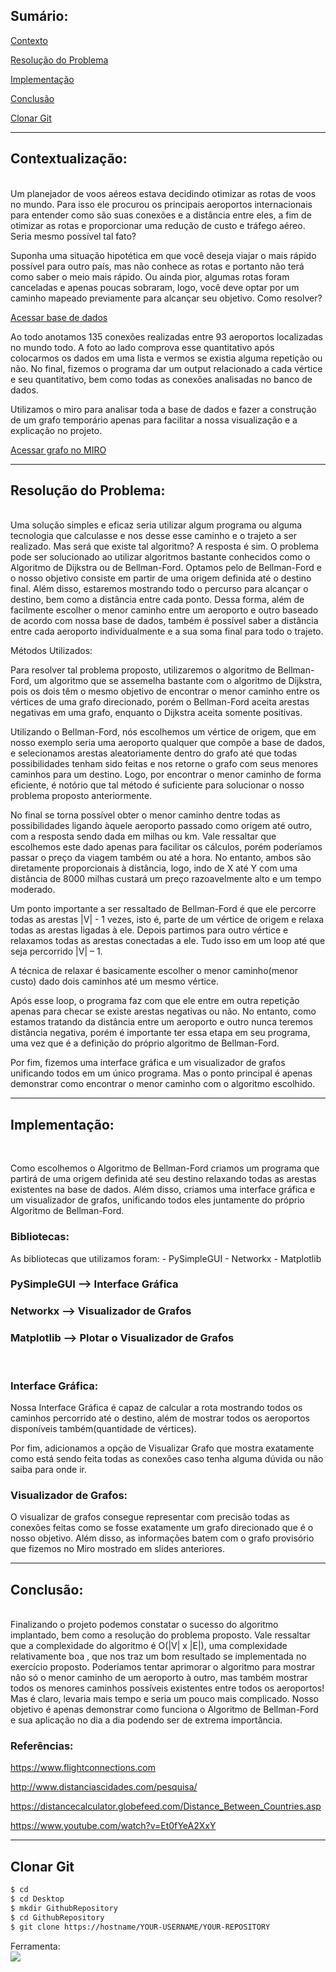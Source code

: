 
## Sumário:

[Contexto](#contextualização) 

[Resolução do Problema](#resolução-do-problema)

[Implementação](#implementação)

[Conclusão](#conclusão)

[Clonar Git](#clonar-git)

____

## Contextualização:
<br>
Um planejador de voos aéreos estava decidindo otimizar as rotas de voos no mundo. Para isso ele procurou os principais aeroportos internacionais para entender como são suas conexões e a distância entre eles, a fim de otimizar as rotas e proporcionar uma redução de custo e tráfego aéreo. Seria mesmo possível tal fato?

Suponha uma situação hipotética em que você deseja viajar o mais rápido possível para outro país, mas não conhece as rotas e portanto não terá como saber o meio mais rápido. Ou ainda pior, algumas rotas foram canceladas e apenas poucas sobraram, logo, você deve optar por um caminho mapeado previamente para alcançar seu objetivo. Como resolver?

[Acessar base de dados](https://drive.google.com/file/d/1V86ZiVePa0FSoB-TZ38AkVKpghoIvRgv/view)

Ao todo anotamos 135 conexões realizadas entre 93 aeroportos localizadas no mundo todo.
A foto ao lado comprova esse quantitativo após colocarmos os dados em uma lista e vermos se existia alguma repetição ou não. 
No final, fizemos o programa dar um output relacionado a cada vértice e seu quantitativo, bem como todas as conexões analisadas no banco de dados.

Utilizamos o miro para analisar toda a base de dados e fazer a construção de um grafo temporário apenas para facilitar a nossa visualização e a explicação no projeto.

[Acessar grafo no MIRO](https://miro.com/app/board/uXjVO80ehqk=/)

______
## Resolução do Problema: 
<br>
Uma solução simples e eficaz seria utilizar algum programa ou alguma tecnologia que calculasse e nos desse esse caminho e o trajeto a ser realizado. Mas será que existe tal algoritmo?
A resposta é sim. O problema pode ser solucionado ao utilizar algoritmos bastante conhecidos como o Algoritmo de Dijkstra ou de Bellman-Ford. Optamos pelo de Bellman-Ford e o nosso objetivo consiste em partir de uma origem definida até o destino final. Além disso, estaremos mostrando todo o percurso para alcançar o destino, bem como a distância entre cada ponto.
Dessa forma, além de facilmente escolher o menor caminho entre um aeroporto e outro baseado de acordo com nossa base de dados, também é possível saber a distância entre cada aeroporto individualmente e a sua soma final para todo o trajeto.

Métodos Utilizados:

Para resolver tal problema proposto, utilizaremos o algoritmo de Bellman-Ford, um algoritmo que se assemelha bastante com o algoritmo de Dijkstra, pois os dois têm o mesmo objetivo de encontrar o menor caminho entre os vértices de uma grafo direcionado, porém o Bellman-Ford aceita arestas negativas em uma grafo, enquanto o Dijkstra aceita somente positivas. 

Utilizando o Bellman-Ford, nós escolhemos um vértice de origem, que em nosso exemplo seria uma aeroporto qualquer que compõe a base de dados,  e selecionamos arestas aleatoriamente dentro do grafo até que todas possibilidades tenham sido feitas e nos retorne o grafo com seus menores caminhos para um destino. Logo, por encontrar o menor caminho de forma eficiente, é notório que tal método é suficiente para solucionar o nosso problema proposto anteriormente. 

No final se torna possível obter o menor caminho dentre todas as possibilidades ligando àquele aeroporto passado como origem até outro, com a resposta sendo dada em milhas ou km. Vale ressaltar que escolhemos este dado apenas para facilitar os cálculos, porém poderíamos passar o preço da viagem também ou até a hora. No entanto, ambos são diretamente proporcionais à distância, logo, indo de X até Y com uma distância de 8000 milhas custará um preço razoavelmente alto e um tempo moderado.

Um ponto importante a ser ressaltado de Bellman-Ford é que ele percorre todas as arestas |V| - 1 vezes, isto é, parte de um vértice de origem e relaxa todas as arestas ligadas à ele. Depois partimos para outro vértice e relaxamos todas as arestas conectadas a ele. Tudo isso em um loop até que seja percorrido |V| – 1. 

A técnica de relaxar é basicamente escolher o menor caminho(menor custo) dado dois caminhos até um mesmo vértice. 

Após esse loop, o programa faz com que ele entre em outra repetição apenas para checar se existe arestas negativas ou não. No entanto, como estamos tratando da distância entre um aeroporto e outro nunca teremos distância negativa, porém é importante ter essa etapa em seu programa, uma vez que é a definição do próprio algoritmo de Bellman-Ford.

Por fim, fizemos uma interface gráfica e um visualizador de grafos unificando todos em um único programa. Mas o ponto principal é apenas demonstrar como encontrar o menor caminho com o algoritmo escolhido.

____

## Implementação:
<br>

Como escolhemos o Algoritmo de Bellman-Ford criamos um programa que partirá de uma origem definida até seu destino relaxando todas as arestas existentes na base de dados. Além disso, criamos uma interface gráfica e um visualizador de grafos, unificando todos eles juntamente do próprio Algoritmo de Bellman-Ford.

### Bibliotecas:

As bibliotecas que utilizamos foram:
	- PySimpleGUI
	- Networkx
	- Matplotlib

### PySimpleGUI --> Interface Gráfica
### Networkx --> Visualizador de Grafos
### Matplotlib --> Plotar o Visualizador de Grafos
<br>

### Interface Gráfica:

Nossa Interface Gráfica é capaz de calcular a rota mostrando todos os caminhos percorrido até o destino, além de mostrar todos os aeroportos disponíveis também(quantidade de vértices).

Por fim, adicionamos a opção de Visualizar Grafo que mostra exatamente como está sendo feita todas as conexões caso tenha alguma dúvida ou não saiba para onde ir.

### Visualizador de Grafos:

O visualizar de grafos consegue representar com precisão todas as conexões feitas como se fosse exatamente um grafo direcionado que é o nosso objetivo. Além disso, as informações batem com o grafo provisório que fizemos no Miro mostrado em slides anteriores.

_____

## Conclusão:
<br>
Finalizando o projeto podemos constatar o sucesso do algoritmo implantado, bem como a resolução do problema proposto. Vale ressaltar que a complexidade do algoritmo é O(|V| x |E|), uma complexidade relativamente boa , que nos traz um bom resultado se implementada no exercício proposto. 
Poderíamos tentar aprimorar o algoritmo para mostrar não só o menor caminho de um aeroporto à outro, mas também mostrar todos os menores caminhos possíveis existentes entre todos os aeroportos! Mas é claro, levaria mais tempo e seria um pouco mais complicado. Nosso objetivo é apenas demonstrar como funciona o Algoritmo de Bellman-Ford e sua aplicação no dia a dia podendo ser de extrema importância.

<br>

### Referências:

https://www.flightconnections.com

http://www.distanciascidades.com/pesquisa/

https://distancecalculator.globefeed.com/Distance_Between_Countries.asp

https://www.youtube.com/watch?v=Et0fYeA2XxY

___
## Clonar Git

```bash
$ cd 
$ cd Desktop
$ mkdir GithubRepository
$ cd GithubRepository
$ git clone https://hostname/YOUR-USERNAME/YOUR-REPOSITORY

```

Ferramenta:<br>
<img src="https://img.shields.io/badge/Python-3776AB?style=for-the-badge&logo=python&logoColor=white">
